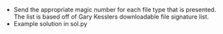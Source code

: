 - Send the appropriate magic number for each file type that is presented. The list is based off of Gary Kesslers downloadable file signature list.
- Example solution in sol.py
